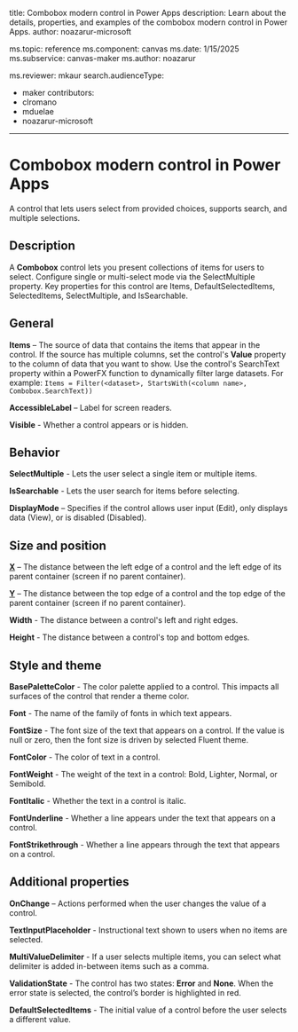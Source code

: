 title: Combobox modern control in Power Apps
description: Learn about the details, properties, and examples of the combobox modern control in Power Apps.
author: noazarur-microsoft

ms.topic: reference
ms.component: canvas
ms.date: 1/15/2025
ms.subservice: canvas-maker
ms.author: noazarur

ms.reviewer: mkaur
search.audienceType: 
  - maker
contributors:
  - clromano
  - mduelae
  - noazarur-microsoft
  
---
# Combobox modern control in Power Apps
A control that lets users select from provided choices, supports search, and multiple selections. 

## Description

A **Combobox** control lets you present collections of items for users to select. Configure single or multi-select mode via the SelectMultiple property. Key properties for this control are Items, DefaultSelectedItems, SelectedItems, SelectMultiple, and IsSearchable.

## General

**Items** – The source of data that contains the items that appear in the control. If the source has multiple columns, set the control's **Value** property to the column of data that you want to show. 
Use the control's SearchText property within a PowerFX function to dynamically filter large datasets. 
For example: `Items = Filter(<dataset>, StartsWith(<column name>, Combobox.SearchText))`

**AccessibleLabel** – Label for screen readers.

**Visible** - Whether a control appears or is hidden.

## Behavior

**SelectMultiple** - Lets the user select a single item or multiple items. 

**IsSearchable** - Lets the user search for items before selecting. 

**DisplayMode** – Specifies if the control allows user input (Edit), only displays data (View), or is disabled (Disabled). 

## Size and position 

**[X](../properties-size-location.md)** – The distance between the left edge of a control and the left edge of its parent container (screen if no parent container).

**[Y](../properties-size-location.md)** – The distance between the top edge of a control and the top edge of the parent container (screen if no parent container).

**Width** - The distance between a control's left and right edges. 

**Height** - The distance between a control's top and bottom edges. 

## Style and theme

**BasePaletteColor** - The color palette applied to a control. This impacts all surfaces of the control that render a theme color. 

**Font** - The name of the family of fonts in which text appears. 

**FontSize** - The font size of the text that appears on a control. If the value is null or zero, then the font size is driven by selected Fluent theme. 

**FontColor** - The color of text in a control. 

**FontWeight** - The weight of the text in a control: Bold, Lighter, Normal, or Semibold. 

**FontItalic** - Whether the text in a control is italic. 

**FontUnderline** - Whether a line appears under the text that appears on a control. 

**FontStrikethrough** - Whether a line appears through the text that appears on a control. 

## Additional properties

**OnChange** – Actions performed when the user changes the value of a control.  

**TextInputPlaceholder** - Instructional text shown to users when no items are selected. 

**MultiValueDelimiter** -  If a user selects multiple items, you can select what delimiter is added in-between items such as a comma.

**ValidationState** - The control has two states: **Error** and **None**. When the error state is selected, the control’s border is highlighted in red.

**DefaultSelectedItems** - The initial value of a control before the user selects a different value. 

